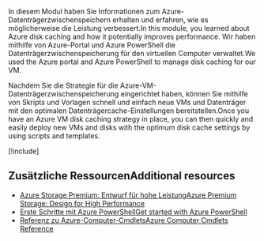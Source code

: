 <span data-ttu-id="d2b26-101">In diesem Modul haben Sie Informationen zum Azure-Datenträgerzwischenspeichern erhalten und erfahren, wie es möglicherweise die Leistung verbessert.</span><span class="sxs-lookup"><span data-stu-id="d2b26-101">In this module, you learned about Azure disk caching and how it potentially improves performance.</span></span> <span data-ttu-id="d2b26-102">Wir haben mithilfe von Azure-Portal und Azure PowerShell die Datenträgerzwischenspeicherung für den virtuellen Computer verwaltet.</span><span class="sxs-lookup"><span data-stu-id="d2b26-102">We used the Azure portal and Azure PowerShell to manage disk caching for our VM.</span></span>

<span data-ttu-id="d2b26-103">Nachdem Sie die Strategie für die Azure-VM-Datenträgerzwischenspeicherung eingerichtet haben, können Sie mithilfe von Skripts und Vorlagen schnell und einfach neue VMs und Datenträger mit den optimalen Datenträgercache-Einstellungen bereitstellen.</span><span class="sxs-lookup"><span data-stu-id="d2b26-103">Once you have an Azure VM disk caching strategy in place, you can then quickly and easily deploy new VMs and disks with the optimum disk cache settings by using scripts and templates.</span></span>

[!include[](../../../includes/azure-sandbox-cleanup.md)]

## <a name="additional-resources"></a><span data-ttu-id="d2b26-104">Zusätzliche Ressourcen</span><span class="sxs-lookup"><span data-stu-id="d2b26-104">Additional resources</span></span>

- [<span data-ttu-id="d2b26-105">Azure Storage Premium: Entwurf für hohe Leistung</span><span class="sxs-lookup"><span data-stu-id="d2b26-105">Azure Premium Storage: Design for High Performance</span></span>](https://docs.microsoft.com/azure/virtual-machines/windows/premium-storage-performance)
- [<span data-ttu-id="d2b26-106">Erste Schritte mit Azure PowerShell</span><span class="sxs-lookup"><span data-stu-id="d2b26-106">Get started with Azure PowerShell</span></span>](https://docs.microsoft.com/powershell/azure/get-started-azureps?view=azurermps-6.8.1)
- [<span data-ttu-id="d2b26-107">Referenz zu Azure-Computer-Cmdlets</span><span class="sxs-lookup"><span data-stu-id="d2b26-107">Azure Computer Cmdlets Reference</span></span>](https://docs.microsoft.com/powershell/module/azurerm.compute/?view=azurermps-6.8.1#vm_disks)
